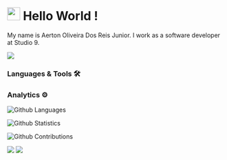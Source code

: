 # <h1><img src="https://emojis.slackmojis.com/emojis/images/1531849430/4246/blob-sunglasses.gif?1531849430" width="30"/> Hello World ! </h1>

My name is Aerton Oliveira Dos Reis Junior. I work as a software developer at Studio 9.

![](http://estruyf-github.azurewebsites.net/api/VisitorHit?user=AertonOliveira&repo=AertonOliveira&countColorcountColor)

### Languages & Tools 🛠

### Analytics ⚙️

![Github Languages](https://github-readme-stats.vercel.app/api/top-langs/?username=AertonOliveira&layout=compact&count_private=true)

![Github Statistics](https://github-readme-stats.vercel.app/api/?username=AertonOliveira&count_private=true&show_icons=true)

![Github Contributions](https://github-readme-streak-stats.herokuapp.com/?user=AertonOliveira&hide_border=true)

<p align="left">
<a href="https://bit.ly/3e5RRY1"><img src="https://img.shields.io/badge/-aerton-oliveira-161a06164?style=flat&logo=Linkedin&logoColor=white"/></a>
<a href="mailto:aertonoliveiradosreis@gmail.com"><img src="https://img.shields.io/badge/-aertonoliveiradosreis@gmail.com-D14836?style=flat&logo=Gmail&logoColor=white"/></a>
</p>
